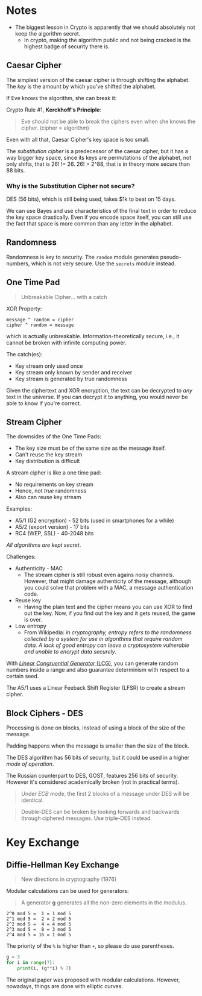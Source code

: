 # Notes

- The biggest lesson in Crypto is apparently that we should absolutely not keep the algorithm secret.
    - In crypto, making the algorithm public and not being cracked is the highest badge of security there is.

## Caesar Cipher

The simplest version of the caesar cipher is through shifting the alphabet. The *key* is the amount by which you've shifted the alphabet.

If Eve knows the algorithm, she can break it:

Crypto Rule #1, **Kerckhoff's Principle**:

> Eve should not be able to break the ciphers even when she knows the cipher. (cipher = algorithm)

Even with all that, Caesar Cipher's key space is too small.

The *substitution cipher* is a predecessor of the caesar cipher, but it has a way bigger key space, since its keys are permutations of the alphabet, not only shifts, that is 26! != 26. 26! > 2^88, that is in theory more secure than 88 bits.

### Why is the Substitution Cipher not secure?

DES (56 bits), which is still being used, takes $1k to beat on 15 days.

We can use Bayes and use characteristics of the final text in order to reduce the key space drastically. Even if you encode space itself, you can still use the fact that space is more common than any letter in the alphabet.

## Randomness

Randomness is key to security. The `random` module generates pseudo-numbers, which is not very secure. Use the `secrets` module instead.

## One Time Pad

> Unbreakable Cipher... with a catch

XOR Property:

```none
message ^ random = cipher
cipher ^ random = message
```

which is actually unbreakable. Information-theoretically secure, i.e., it cannot be broken with infinite computing power.

The catch(es):

- Key stream only used once
- Key stream only known by sender and receiver
- Key stream is generated by true randomness

Given the ciphertext and XOR encryption, the text can be decrypted to *any* text in the universe. If you can decrypt it to anything, you would never be able to know if you're correct.

## Stream Cipher

The downsides of the One Time Pads:

- The key size must be of the same size as the message itself.
- Can't reuse the key stream
- Key distribution is difficult

A stream cipher is like a one time pad:

- No requirements on key stream
- Hence, not *true* randomness
- Also can reuse key stream

Examples:

- A5/1 (G2 encryption) - 52 bits (used in smartphones for a while)
- A5/2 (export version) - 17 bits
- RC4 (WEP, SSL) - 40-2048 bits

*All algorithms are kept secret*.

Challenges:

- Authenticity - MAC
    - The stream cipher is still robust even agains noisy channels. However, that might damage authenticity of the message, although you could solve that problem with a MAC, a message authentication code.
- Reuse key
    - Having the plain text and the cipher means you can use XOR to find out the key. Now, if you find out the key and it gets reused, the game is over.
- Low entropy
    - From Wikipedia: *in cryptography, entropy refers to the randomness collected by a system for use in algorithms that require random data. A lack of good entropy can leave a cryptosystem vulnerable and unable to encrypt data securely*.

With [*Linear Congruential Generator* (LCG)][lcg], you can generate random numbers inside a range and also guarantee determinism with respect to a certain seed.

[lcg]: https://en.wikipedia.org/wiki/Linear_congruential_generator

The A5/1 uses a Linear Feeback Shift Register (LFSR) to create a stream cipher.

## Block Ciphers - DES

Processing is done on blocks, instead of using a block of the size of the message.

Padding happens when the message is smaller than the size of the block.

The DES algorithm has 56 bits of security, but it could be used in a higher *mode of operation*.

The Russian counterpart to DES, GOST, features 256 bits of security. However it's considered academically broken (not in practical terms).

> Under *ECB* mode, the first 2 blocks of a message under DES will be identical.

> Double-DES can be broken by looking forwards and backwards through ciphered messages. Use triple-DES instead.

# Key Exchange

## Diffie-Hellman Key Exchange

> New directions in cryptography (1976)

Modular calculations can be used for generators:

> A generator **g** generates all the non-zero elements in the modulus.

```none
2^0 mod 5 =  1 = 1 mod 5
2^1 mod 5 =  2 = 2 mod 5
2^2 mod 5 =  4 = 4 mod 5
2^3 mod 5 =  8 = 3 mod 5
2^4 mod 5 = 16 = 1 mod 5
```

The priority of the `%` is higher than `+`, so please do use parentheses.

```py
g = 3
for i in range(7):
    print(i, (g**i) % 7)
``````

The original paper was proposed with modular calculations. However, nowadays, things are done with elliptic curves.

